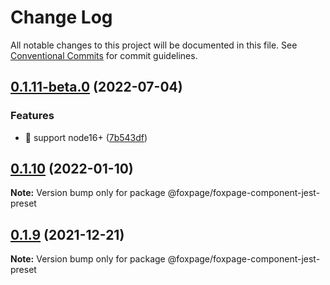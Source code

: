 # Change Log

All notable changes to this project will be documented in this file.
See [Conventional Commits](https://conventionalcommits.org) for commit guidelines.

## [0.1.11-beta.0](https://github.com/foxpage/foxpage-component-framework/compare/@foxpage/foxpage-component-jest-preset@0.1.10...@foxpage/foxpage-component-jest-preset@0.1.11-beta.0) (2022-07-04)


### Features

* 🎸 support node16+ ([7b543df](https://github.com/foxpage/foxpage-component-framework/commit/7b543df8d48d487ba6f37c58c2a9a1a9b75938cd))





## [0.1.10](https://github.com/foxpage/foxpage-component-framework/compare/@foxpage/foxpage-component-jest-preset@0.1.9...@foxpage/foxpage-component-jest-preset@0.1.10) (2022-01-10)

**Note:** Version bump only for package @foxpage/foxpage-component-jest-preset





## [0.1.9](https://github.com/foxfamily/foxpage-component-framework/compare/@foxpage/foxpage-component-jest-preset@0.1.8...@foxpage/foxpage-component-jest-preset@0.1.9) (2021-12-21)

**Note:** Version bump only for package @foxpage/foxpage-component-jest-preset
